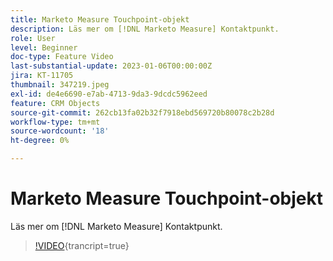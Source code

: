 ```yaml
---
title: Marketo Measure Touchpoint-objekt
description: Läs mer om [!DNL Marketo Measure] Kontaktpunkt.
role: User
level: Beginner
doc-type: Feature Video
last-substantial-update: 2023-01-06T00:00:00Z
jira: KT-11705
thumbnail: 347219.jpeg
exl-id: de4e6690-e7ab-4713-9da3-9dcdc5962eed
feature: CRM Objects
source-git-commit: 262cb13fa02b32f7918ebd569720b80078c2b28d
workflow-type: tm+mt
source-wordcount: '18'
ht-degree: 0%

---
```


# Marketo Measure Touchpoint-objekt

Läs mer om [!DNL Marketo Measure] Kontaktpunkt.

>[!VIDEO](https://video.tv.adobe.com/v/347219/?learn=on){trancript=true}
